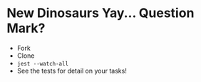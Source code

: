 # New Dinosaurs Yay... Question Mark?


* Fork
* Clone
* `jest --watch-all`
* See the tests for detail on your tasks!
